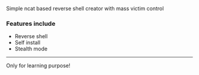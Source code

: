 Simple ncat based reverse shell creator with mass victim control

### Features include
- Reverse shell
- Self install
- Stealth mode

---
Only for learning purpose!